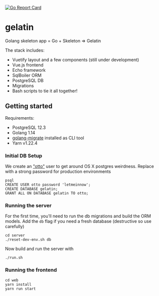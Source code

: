 [![Go Report Card](https://goreportcard.com/badge/github.com/ann-kilzer/gelatin)](https://goreportcard.com/report/github.com/ann-kilzer/gelatin)

# gelatin

Golang skeleton app = Go + Skeleton => Gelatin

The stack includes:
- Vuetify layout and a few components (still under development)
- Vue.js frontend
- Echo framework
- SqlBoiler ORM
- PostgreSQL DB
- Migrations
- Bash scripts to tie it all together!

## Getting started

Requirements:

- PostgreSQL 12.3
- Golang 1.14
- [golang-migrate](https://github.com/golang-migrate/migrate/tree/master/cmd/migrate) installed as CLI tool
- Yarn v1.22.4


### Initial DB Setup

We create an ["otto"](https://en.wikipedia.org/wiki/Automan) user to get around OS X postgres weirdness. Replace with a strong password for production environments
```
psql
CREATE USER otto password 'letmeinnow';
CREATE DATABASE gelatin;
GRANT ALL ON DATABASE gelatin TO otto;
```

### Running the server

For the first time, you'll need to run the db migrations and build the ORM models. Add the `db` flag if you need a fresh database (destructive so use carefully)
```
cd server
./reset-dev-env.sh db
```

Now build and run the server with
```
./run.sh
```

### Running the frontend

```
cd web
yarn install
yarn run start
```

